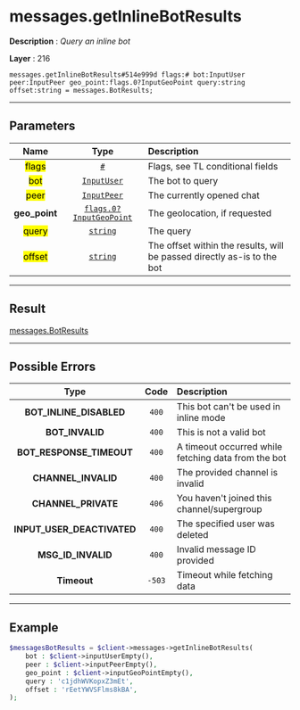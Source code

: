 # messages.getInlineBotResults

**Description** : *Query an inline bot*

**Layer** : 216

```tl
messages.getInlineBotResults#514e999d flags:# bot:InputUser peer:InputPeer geo_point:flags.0?InputGeoPoint query:string offset:string = messages.BotResults;
```

---

## Parameters

| Name | Type | Description |
| :---: | :---: | :--- |
| <mark>flags</mark> | [`#`](type/#) | Flags, see TL conditional fields |
| <mark>bot</mark> | [`InputUser`](type/InputUser) | The bot to query |
| <mark>peer</mark> | [`InputPeer`](type/InputPeer) | The currently opened chat |
| **geo_point** | [`flags.0?InputGeoPoint`](type/InputGeoPoint) | The geolocation, if requested |
| <mark>query</mark> | [`string`](type/string) | The query |
| <mark>offset</mark> | [`string`](type/string) | The offset within the results, will be passed directly as-is to the bot |

---

## Result

[messages.BotResults](type/messages.BotResults)

---

## Possible Errors

| Type | Code | Description |
| :---: | :---: | :--- |
| **BOT_INLINE_DISABLED** | `400` | This bot can't be used in inline mode |
| **BOT_INVALID** | `400` | This is not a valid bot |
| **BOT_RESPONSE_TIMEOUT** | `400` | A timeout occurred while fetching data from the bot |
| **CHANNEL_INVALID** | `400` | The provided channel is invalid |
| **CHANNEL_PRIVATE** | `406` | You haven't joined this channel/supergroup |
| **INPUT_USER_DEACTIVATED** | `400` | The specified user was deleted |
| **MSG_ID_INVALID** | `400` | Invalid message ID provided |
| **Timeout** | `-503` | Timeout while fetching data |

---

## Example

```php
$messagesBotResults = $client->messages->getInlineBotResults(
	bot : $client->inputUserEmpty(),
	peer : $client->inputPeerEmpty(),
	geo_point : $client->inputGeoPointEmpty(),
	query : 'c1jdhWVKopxZ3mEt',
	offset : 'rEetYWVSFlms8kBA',
);
```